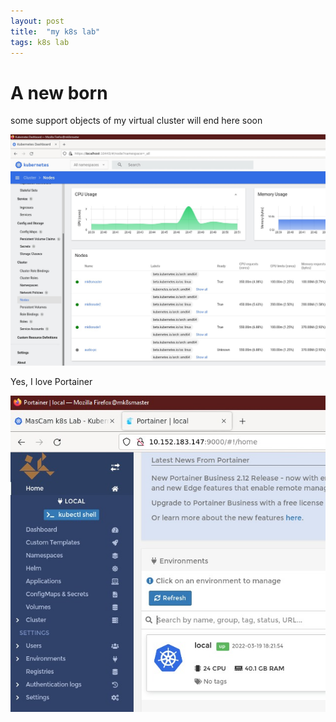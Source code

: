```yaml
---
layout: post
title:  "my k8s lab"
tags: k8s lab
---
```

# A new born
some support objects of my virtual cluster will end here soon

![The cluster stack](/assets/img/f5412175-171c-4814-976b-ac982f4284a3.jpg)

Yes, I love Portainer

![Only a screenshot](/assets/img/03d4e364-17da-4e53-bb77-3ce399ff5c69.jpg)